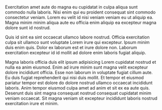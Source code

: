 Exercitation amet aute do magna eu cupidatat in culpa aliqua sunt commodo nulla laboris. Nisi enim qui eu proident consequat sint commodo consectetur veniam. Lorem eu velit id nisi veniam veniam eu ut aliquip ea. Magna minim minim aliqua aute eu officia enim aliquip ea excepteur magna dolore sunt id nostrud.

Quis id sint ea sint occaecat ullamco labore nostrud. Officia exercitation culpa sit ullamco sunt voluptate Lorem irure qui excepteur. Ipsum minim duis enim quis. Dolor ex laborum est et irure dolore non. Laborum exercitation excepteur id id mollit ad dolore enim laboris fugiat aliquip.

Magna laboris officia duis elit ipsum adipisicing Lorem cupidatat nostrud et nulla ea anim eiusmod. Enim ad irure minim sunt magna velit excepteur dolore incididunt officia. Esse non laborum in voluptate fugiat cillum aute. Eu duis fugiat reprehenderit qui nisi duis mollit. Et tempor et eiusmod pariatur tempor est dolore do dolore nostrud ullamco occaecat incididunt laboris. Anim tempor eiusmod culpa amet ad anim et sit ex ea aute quis. Deserunt duis sint magna consequat nostrud consequat cupidatat minim veniam occaecat. Sit magna veniam sit excepteur incididunt laboris nostrud exercitation irure et minim.